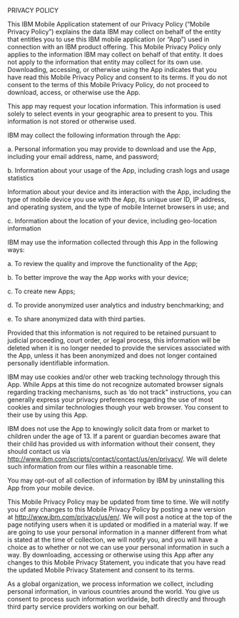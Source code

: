 PRIVACY POLICY

This IBM Mobile Application statement of our Privacy Policy (“Mobile Privacy Policy”) explains the data IBM may collect on behalf of the entity that entitles you to use this IBM mobile application (or “App”) used in connection with an IBM product offering. This Mobile Privacy Policy only applies to the information IBM may collect on behalf of that entity. It does not apply to the information that entity may collect for its own use.
Downloading, accessing, or otherwise using the App indicates that you have read this Mobile Privacy Policy and consent to its terms. If you do not consent to the terms of this Mobile Privacy Policy, do not proceed to download, access, or otherwise use the App.

This app may request your location information.  This information is used solely to select events in your geographic area to present to you.  This information is not stored or otherwise used.

IBM may collect the following information through the App:

a. Personal information you may provide to download and use the App, including your email address, name, and password;

b. Information about your usage of the App, including crash logs and usage statistics

Information about your device and its interaction with the App, including the type of mobile device you use with the App, its unique user ID, IP address, and operating system, and the type of mobile Internet browsers in use; and

c. Information about the location of your device, including geo-location information

IBM may use the information collected through this App in the following ways:

a. To review the quality and improve the functionality of the App;

b. To better improve the way the App works with your device;

c. To create new Apps;

d. To provide anonymized user analytics and industry benchmarking; and

e. To share anonymized data with third parties.

Provided that this information is not required to be retained pursuant to judicial proceeding, court order, or legal process, this information will be deleted when it is no longer needed to provide the services associated with the App, unless it has been anonymized and does not longer contained personally identifiable information.

IBM may use cookies and/or other web tracking technology through this App. While Apps at this time do not recognize automated browser signals regarding tracking mechanisms, such as ‘do not track" instructions, you can generally express your privacy preferences regarding the use of most cookies and similar technologies though your web browser. You consent to their use by using this App.

IBM does not use the App to knowingly solicit data from or market to children under the age of 13. If a parent or guardian becomes aware that their child has provided us with information without their consent, they should contact us via http://www.ibm.com/scripts/contact/contact/us/en/privacy/. We will delete such information from our files within a reasonable time.

You may opt-out of all collection of information by IBM by uninstalling this App from your mobile device.

This Mobile Privacy Policy may be updated from time to time. We will notify you of any changes to this Mobile Privacy Policy by posting a new version at http://www.ibm.com/privacy/us/en/. We will post a notice at the top of the page notifying users when it is updated or modified in a material way. If we are going to use your personal information in a manner different from what is stated at the time of collection, we will notify you, and you will have a choice as to whether or not we can use your personal information in such a way. By downloading, accessing or otherwise using this App after any changes to this Mobile Privacy Statement, you indicate that you have read the updated Mobile Privacy Statement and consent to its terms.

As a global organization, we process information we collect, including personal information, in various countries around the world. You give us consent to process such information worldwide, both directly and through third party service providers working on our behalf.
